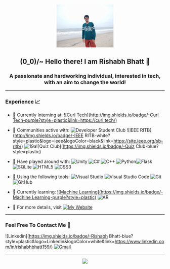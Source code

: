 <p align="center">
    <img src="Assets/RishabhBhatt.jpg" width="180">
</p>
<h2 align="center"> (0_0)/~ Hello there! I am Rishabh Bhatt 👋 </h2>
<h3 align="center"> A passionate and hardworking individual, interested in tech, with an aim to change the world! </h3>

---

### Experience 📈

- 🤵 Currently Interning at: [![Curl Tech](http://img.shields.io/badge/-Curl Tech-purple?style=plastic&link=https://curl.tech/)]()
- 🙌 Communities active with: ![Developer Student Club](https://img.shields.io/badge/-Developer_Student_Club_RIT-red?style=plastic&logo=google&logoColor=white&link=https://github.com/DSC-RIT) ![IEEE RITB](http://img.shields.io/badge/-IEEE RITB-white?style=plastic&logo=ieee&logoColor=black&link=https://site.ieee.org/sb-ritb/) ![19a](https://img.shields.io/badge/-19a-blue?style=plastic)![Quiz Club](https://img.shields.io/badge/-Quiz Club-blue?style=plastic)

- 🔭 Have played around with:   ![Unity](http://img.shields.io/badge/-Unity-purple?style=plastic&logo=Unity&logoColor=white) ![C#](http://img.shields.io/badge/-C%23-orange?style=plastic&logo=c-sharp&logoColor=white) ![C++](https://img.shields.io/badge/-C++-red?style=plastic&logo=c++&amp;logoColor=white)  ![Python](https://img.shields.io/badge/-Python-white?style=plastic&logo=python)![Flask](https://img.shields.io/badge/-flask-azure?style=plastic&logo=flask&logoColor=blue) ![SQLite](https://img.shields.io/badge/-SQLite-yellow?style=plastic&amp&logo=sqlite&amp;logoColor=white) ![HTML5](https://img.shields.io/badge/-HTML5-E34F26?style=plastic&logo=html5&logoColor=white) ![CSS3](https://img.shields.io/badge/-CSS3-1572B6?style=plastic&logo=css3) 

- 🔧 Using the following tools: ![Visual Studio](https://img.shields.io/badge/-Visual_Studio-violet?style=plastic&logo=visual-studio) ![Visual Studio Code](https://img.shields.io/badge/-VS_Code-blue?style=plastic&logo=visual-studio-code) ![Git](https://img.shields.io/badge/-Git-orange?style=plastic&logo=git&logoColor=white) ![GitHub](https://img.shields.io/badge/-GitHub-purple?style=plastic&logo=github)

- 🌱 Currently learning: [![Machine Learning](https://img.shields.io/badge/-Machine Learning-purple?style=plastic)]() ![AR](https://img.shields.io/badge/-AR-blue?style=plastic)

- 📜 For more details, visit [![My Website](https://img.shields.io/badge/-My_Website-blue?style=plastic)](https://sites.google.com/view/rishabhbhatt/home)

---

### Feel Free To Contact Me 📱

![Linkedin](https://img.shields.io/badge/-Rishabh Bhatt-blue?style=plastic&logo=Linkedin&logoColor=white&link=https://www.linkedin.com/in/rishabhbhatt159/)  [![Gmail](https://img.shields.io/badge/rishabhbhatt159@gmail.com-white?style=plastic&logo=Gmail&logoColor=&link=mailto:rishabhbhatt159@gmail.com)](mailto:rishabhbhatt159@gmail.com)

---



<p align="center">
<a href="https://github.com/wrathtitan">
  <img height="180em" src="https://github-readme-stats-eight-theta.vercel.app/api?username=wrathtitan&show_icons=true&theme=algolia&include_all_commits=true&count_private=true"/>
</a>
</p>